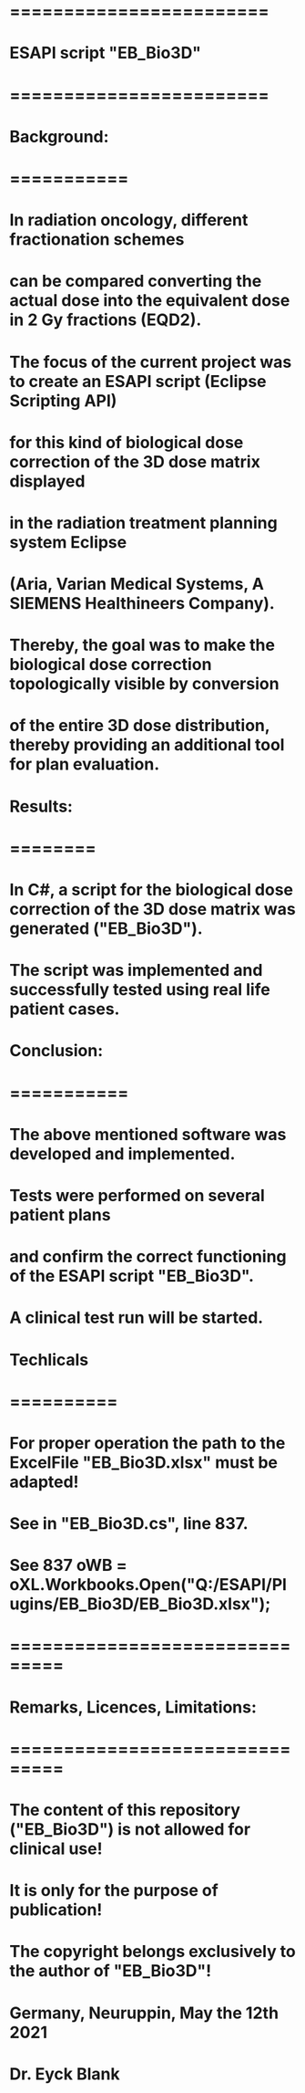 # ========================
# ESAPI script  "EB_Bio3D"
# ========================
# 
# 
# Background:
# ===========
# 
# In radiation oncology, different fractionation schemes 
# can be compared converting the actual dose into the equivalent dose in 2 Gy fractions (EQD2). 
# The focus of the current project was to create an ESAPI script (Eclipse Scripting API) 
# for this kind of biological dose correction of the 3D dose matrix displayed 
# in the radiation treatment planning system Eclipse 
# (Aria, Varian Medical Systems, A SIEMENS Healthineers Company). 
# Thereby, the goal was to make the biological dose correction topologically visible by conversion 
# of the entire 3D dose distribution, thereby providing an additional tool for plan evaluation.
# 
# Results:
# ========
# 
# In C#, a script for the biological dose correction of the 3D dose matrix was generated ("EB_Bio3D").
# The script was implemented and successfully tested using real life patient cases.
# 
# Conclusion:
# ===========
# 
# The above mentioned software was developed and implemented. 
# Tests were performed on several patient plans 
# and confirm the correct functioning of the ESAPI script "EB_Bio3D". 
# A clinical test run will be started.
# 
#
# Techlicals
# ==========
#
# For proper operation the path to the ExcelFile "EB_Bio3D.xlsx" must be adapted!
# See in "EB_Bio3D.cs", line 837.
# See     837 oWB = oXL.Workbooks.Open("Q:/ESAPI/Plugins/EB_Bio3D/EB_Bio3D.xlsx");
#
#
# ===============================
# Remarks, Licences, Limitations:
# ===============================
# 
# The content of this repository ("EB_Bio3D") is not allowed for clinical use!
# It is only for the purpose of publication!
# The copyright belongs exclusively to the author of "EB_Bio3D"!
# 
# 
# Germany, Neuruppin,  May the 12th 2021
# Dr. Eyck Blank
# 
